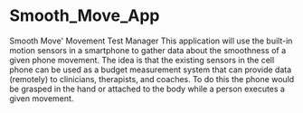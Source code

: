 # Smooth_Move_App
Smooth Move' Movement Test Manager
This application will use the built-in motion sensors in a smartphone to gather data about the smoothness of a given phone movement. The idea is that the existing sensors in the cell phone can be used as a budget measurement system that can provide data (remotely) to clinicians, therapists, and coaches. To do this the phone would be grasped in the hand or attached to the body while a person executes a given movement. 

